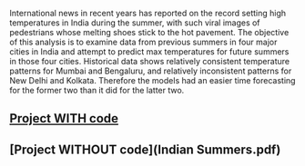 International news in recent years has reported on the record setting high temperatures in India during the summer, with such viral images of pedestrians whose melting shoes stick to the hot pavement. The objective of this analysis is to examine data from previous summers in four major cities in India and attempt to predict max temperatures for future summers in those four cities. Historical data shows relatively consistent temperature patterns for Mumbai and Bengaluru, and relatively inconsistent patterns for New Delhi and Kolkata. Therefore the models had an easier time forecasting for the former two than it did for the latter two. 

## [Project WITH code](Indian_Summer.ipynb)
## [Project WITHOUT code](Indian Summers.pdf)
